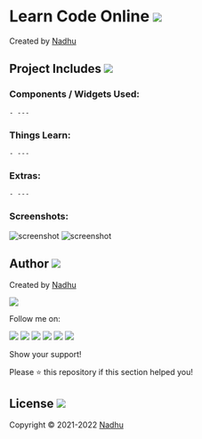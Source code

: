 # Learn Code Online [<img src="https://github.com/iamnadhu/ReactNative/blob/master/Resources/react-native-icon.png">](https://github.com/iamnadhu/ReactNative/tree/master/Extras/Learn%20Code%20Online)
Created by [Nadhu](https://linktr.ee/iamnadhu)


## Project Includes [<img src="https://github.com/iamnadhu/ReactNative/blob/master/Resources/projects-icon.png">](https://github.com/iamnadhu/ReactNative/tree/master/Extras/Learn%20Code%20Online)

### Components / Widgets Used:
```
- ---
```

### Things Learn:
```
- ---
```

### Extras:
```
- ---
```

### Screenshots:
![screenshot](https://github.com/iamnadhu/ReactNative/blob/master/Projects/Chat%20App/Resources/01.jpg)
![screenshot](https://github.com/iamnadhu/ReactNative/blob/master/Projects/Chat%20App/Resources/02.jpg)


## Author [<img src="https://github.com/iamnadhu/ReactNative/blob/master/Resources/auther-icon.png">](https://linktr.ee/iamnadhu)
Created by [Nadhu](https://linktr.ee/iamnadhu)

[<img src="https://github.com/iamnadhu/ReactNative/blob/master/Resources/nadhu-icon.jpg">](https://linktr.ee/iamnadhu)

Follow me on: 

[<img src="https://github.com/iamnadhu/ReactNative/blob/master/Resources/telegram-icon.png">](https://t.me/iamnadhu)
[<img src="https://github.com/iamnadhu/ReactNative/blob/master/Resources/instagram-icon.png">](https://www.instagram.com/iamnadhu/)
[<img src="https://github.com/iamnadhu/ReactNative/blob/master/Resources/whatsapp-icon.png">](https://api.whatsapp.com/send?phone=917293451396&lang=en)
[<img src="https://github.com/iamnadhu/ReactNative/blob/master/Resources/linkedin-icon.png">](https://www.linkedin.com/in/iamnadhu/)
[<img src="https://github.com/iamnadhu/ReactNative/blob/master/Resources/facebook-icon.png">](https://www.facebook.com/iamnadhu/)
[<img src="https://github.com/iamnadhu/ReactNative/blob/master/Resources/github-icon.png">](https://github.com/iamnadhu)


Show your support!

Please ⭐️   this repository if this section helped you!


## License [<img src="https://github.com/iamnadhu/ReactNative/blob/master/Resources/license-icon.png">](https://github.com/iamnadhu/ReactNative/tree/master/Extras/Learn%20Code%20Online)
Copyright © 2021-2022 [Nadhu](https://linktr.ee/iamnadhu)
